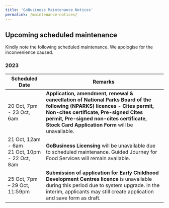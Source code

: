 ```yaml
---
title: 'GoBusiness Maintenance Notices'
permalink: /maintenance-notices/
---
```


## Upcoming scheduled maintenance

Kindly note the following scheduled maintenance. We apologise for the inconvenience caused.

### 2023 

| **Scheduled Date** | **Remarks** |  
|  -----------   |------------------|
| 20 Oct, 7pm - 23 Oct, 6am |  **Application, amendment, renewal & cancellation of National Parks Board of the following (NPARKS) licences - Cites permit, Non-cites certificate, Pre-signed Cites permit, Pre-signed non-cites certificate, Stock Card Application Form** will be unavailable. | 
| 21 Oct, 12am - 6am<br>21 Oct, 10pm - 22 Oct, 8am | **GoBusiness Licensing** will be unavailable due to scheduled maintenance. Guided Journey for Food Services will remain available. |   
| 25 Oct, 7pm – 29 Oct, 11:59pm | **Submission of application for Early Childhood Development Centres licence** is unavailable during this period due to system upgrade. In the interim, applicants may still create application and save form as draft. |
   

<script src="/jquery/jquery.min.js"></script>
<script src="/jquery/resize-tables.js"></script>
